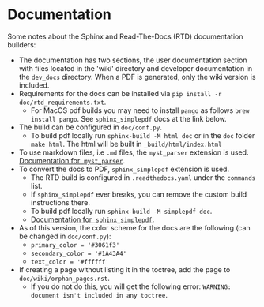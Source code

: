 # Documentation

Some notes about the Sphinx and Read-The-Docs (RTD) documentation builders:

- The documentation has two sections, the user documentation section with files located in the 'wiki' directory and developer documentation in the `dev_docs` directory. When a PDF is generated, only the wiki version is included.
- Requirements for the docs can be installed via `pip install -r doc/rtd_requirements.txt`.
    - For MacOS pdf builds you may need to install `pango` as follows `brew install pango`. See `sphinx_simplepdf` docs at the link below.
- The build can be configured in `doc/conf.py`.
     - To build pdf locally run `sphinx-build -M html doc` or in the `doc` folder `make html`. The html will be built in `_build/html/index.html`
- To use markdown files, i.e `.md` files, the `myst_parser` extension is used. [Documentation for  `myst_parser`](https://myst-parser.readthedocs.io/en/latest/).
- To convert the docs to PDF, `sphinx_simplepdf` extension is used.
    - The RTD build is configured in `.readthedocs.yaml` under the `commands` list.
    - If `sphinx_simplepdf` ever breaks, you can remove the custom build instructions there.
    - To build pdf locally run `sphinx-build -M simplepdf doc`.
    - [Documentation for  `sphinx_simplepdf`](https://sphinx-simplepdf.readthedocs.io/en/latest/index.html).
- As of this version, the color scheme for the docs are the following (can be changed in `doc/conf.py`):
    - `primary_color = '#3061f3'`
    - `secondary_color = '#1A43A4'`
    - `text_color = '#ffffff'`
- If creating a page without listing it in the toctree, add the page to `doc/wiki/orphan_pages.rst`.
    - If you do not do this, you will get the following error: `WARNING: document isn't included in any toctree`.
